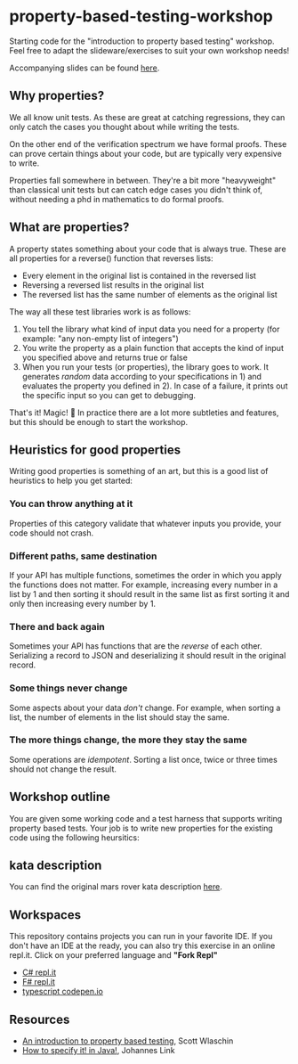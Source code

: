 # property-based-testing-workshop
Starting code for the "introduction to property based testing" workshop.
Feel free to adapt the slideware/exercises to suit your own workshop needs!

Accompanying slides can be found [here](https://github.com/jovaneyck/property-based-testing-workshop/blob/main/hands-on-property-based-testing.pdf).

## Why properties?

We all know unit tests. As these are great at catching regressions, they can only catch the cases you thought about while writing the tests.

On the other end of the verification spectrum we have formal proofs. These can prove certain things about your code, but are typically very expensive to write.

Properties fall somewhere in between. They're a bit more "heavyweight" than classical unit tests but can catch edge cases you didn't think of, without needing a phd in mathematics to do formal proofs.

## What are properties?

A property states something about your code that is always true. These are all properties for a reverse() function that reverses lists:

* Every element in the original list is contained in the reversed list
* Reversing a reversed list results in the original list
* The reversed list has the same number of elements as the original list

The way all these test libraries work is as follows:

1. You tell the library what kind of input data you need for a property (for example: "any non-empty list of integers")
2. You write the property as a plain function that accepts the kind of input you specified above and returns true or false
3. When you run your tests (or properties), the library goes to work. It generates *random* data according to your specifications in 1) and evaluates the property you defined in 2). In case of a failure, it prints out the specific input so you can get to debugging. 

That's it! Magic! 🦄 In practice there are a lot more subtleties and features, but this should be enough to start the workshop.

## Heuristics for good properties

Writing good properties is something of an art, but this is a good list of heuristics to help you get started:

### You can throw anything at it

Properties of this category validate that whatever inputs you provide, your code should not crash.

### Different paths, same destination

If your API has multiple functions, sometimes the order in which you apply the functions does not matter. For example, increasing every number in a list by 1 and then sorting it should result in the same list as first sorting it and only then increasing every number by 1.

### There and back again

Sometimes your API has functions that are the *reverse* of each other. Serializing a record to JSON and deserializing it should result in the original record.

### Some things never change

Some aspects about your data *don't* change. For example, when sorting a list, the number of elements in the list should stay the same.

### The more things change, the more they stay the same

Some operations are *idempotent*. Sorting a list once, twice or three times should not change the result. 

## Workshop outline

You are given some working code and a test harness that supports writing property based tests.
Your job is to write new properties for the existing code using the following heursitics:

## kata description
You can find the original mars rover kata description [here](https://kata-log.rocks/mars-rover-kata).

## Workspaces

This repository contains projects you can run in your favorite IDE. If you don't have an IDE at the ready, you can also try this exercise in an online repl.it. Click on your preferred language and **"Fork Repl"** 

* [C# repl.it](https://replit.com/@praGmatic/pbt-csharp?v=1)
* [F# repl.it](https://replit.com/@praGmatic/pbt-fsharp?v=1)
* [typescript codepen.io](https://codepen.io/jovaneyck/pen/YzvRggq?editors=0010)

## Resources

* [An introduction to property based testing](https://fsharpforfunandprofit.com/pbt/), Scott Wlaschin
* [How to specify it! in Java!](https://johanneslink.net/how-to-specify-it/), Johannes Link
